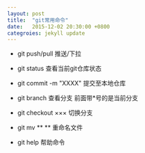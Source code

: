 ```yaml
---
layout: post
title:	"git常用命令"
date: 	2015-12-02 20:30:00 +0800
categroies: jekyll update
---
```


+ git push/pull 推送/下拉 

+ git status
   查看当前git仓库状态
	
+ git commit -m "XXXX"
   提交至本地仓库

+ git branch
   查看分支 前面带*号的是当前分支

+ git checkout ×××
  切换分支

+ git mv ** **
  重命名文件

+ git help 帮助命令

